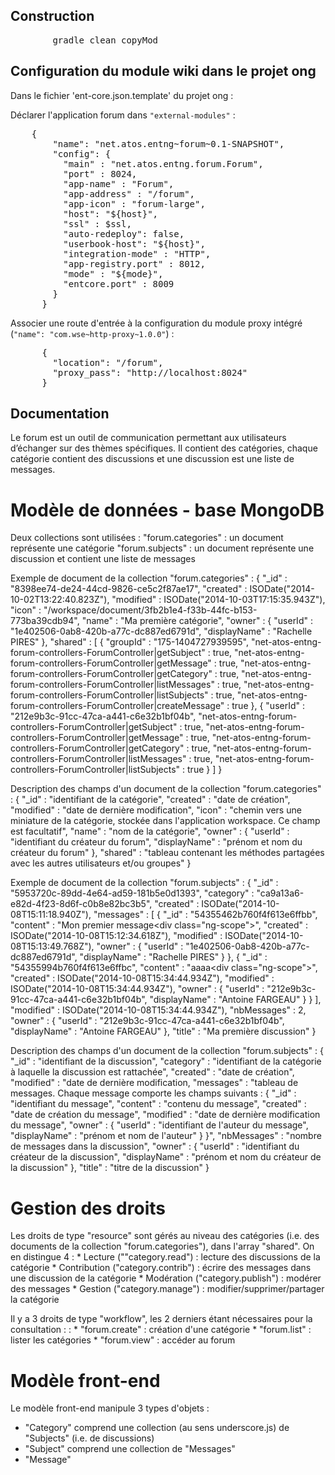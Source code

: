 ## Construction

<pre>
		gradle clean copyMod
</pre>


## Configuration du module wiki dans le projet ong

Dans le fichier 'ent-core.json.template' du projet ong :

Déclarer l'application forum dans `"external-modules"` :
<pre>
    {
		"name": "net.atos.entng~forum~0.1-SNAPSHOT",
		"config": {
		  "main" : "net.atos.entng.forum.Forum",
		  "port" : 8024,
		  "app-name" : "Forum",
		  "app-address" : "/forum",
		  "app-icon" : "forum-large",
		  "host": "${host}",
		  "ssl" : $ssl,
		  "auto-redeploy": false,
		  "userbook-host": "${host}",
		  "integration-mode" : "HTTP",
		  "app-registry.port" : 8012,
		  "mode" : "${mode}",
		  "entcore.port" : 8009
		}
	  }
</pre>

Associer une route d'entrée à la configuration du module proxy intégré (`"name": "com.wse~http-proxy~1.0.0"`) :
<pre>
      {
        "location": "/forum",
        "proxy_pass": "http://localhost:8024"
      }
</pre>


## Documentation
Le forum est un outil de communication permettant aux utilisateurs d’échanger sur des thèmes spécifiques. Il contient des catégories, chaque catégorie contient des discussions et une discussion est une liste de messages.

# Modèle de données - base MongoDB
Deux collections sont utilisées : 
	"forum.categories" : un document représente une catégorie
	"forum.subjects" : un document représente une discussion et contient une liste de messages

Exemple de document de la collection "forum.categories" :
	{
		"_id" : "8398ee74-de24-44cd-9826-ce5c2f87ae17",
		"created" : ISODate("2014-10-02T13:22:40.823Z"),
		"modified" : ISODate("2014-10-03T17:15:35.943Z"),
		"icon" : "/workspace/document/3fb2b1e4-f33b-44fc-b153-773ba39cdb94",
		"name" : "Ma première catégorie",
		"owner" : {
			"userId" : "1e402506-0ab8-420b-a77c-dc887ed6791d",
			"displayName" : "Rachelle PIRES"
		},
		"shared" : [
			{
				"groupId" : "175-1404727939595",
				"net-atos-entng-forum-controllers-ForumController|getSubject" : true,
				"net-atos-entng-forum-controllers-ForumController|getMessage" : true,
				"net-atos-entng-forum-controllers-ForumController|getCategory" : true,
				"net-atos-entng-forum-controllers-ForumController|listMessages" : true,
				"net-atos-entng-forum-controllers-ForumController|listSubjects" : true,
				"net-atos-entng-forum-controllers-ForumController|createMessage" : true
			},
			{
				"userId" : "212e9b3c-91cc-47ca-a441-c6e32b1bf04b",
				"net-atos-entng-forum-controllers-ForumController|getSubject" : true,
				"net-atos-entng-forum-controllers-ForumController|getMessage" : true,
				"net-atos-entng-forum-controllers-ForumController|getCategory" : true,
				"net-atos-entng-forum-controllers-ForumController|listMessages" : true,
				"net-atos-entng-forum-controllers-ForumController|listSubjects" : true
			}
		]
	}

Description des champs d'un document de la collection "forum.categories" :
	{
		"_id" : "identifiant de la catégorie",
		"created" : "date de création",
		"modified" : "date de dernière modification",
		"icon" : "chemin vers une miniature de la catégorie, stockée dans l'application workspace. Ce champ est facultatif",
		"name" : "nom de la catégorie",
		"owner" : {
			"userId" : "identifiant du créateur du forum",
			"displayName" : "prénom et nom du créateur du forum"
		},
		"shared" : "tableau contenant les méthodes partagées avec les autres utilisateurs et/ou groupes"
	}


Exemple de document de la collection "forum.subjects" :
	{
		"_id" : "5953720c-89dd-4e64-ad59-181b5e0d1393",
		"category" : "ca9a13a6-e82d-4f23-8d6f-c0b8e82bc3b5",
		"created" : ISODate("2014-10-08T15:11:18.940Z"),
		"messages" : [
			{
				"_id" : "54355462b760f4f613e6ffbb",
				"content" : "Mon premier message<div class=\"ng-scope\"></div>",
				"created" : ISODate("2014-10-08T15:12:34.618Z"),
				"modified" : ISODate("2014-10-08T15:13:49.768Z"),
				"owner" : {
					"userId" : "1e402506-0ab8-420b-a77c-dc887ed6791d",
					"displayName" : "Rachelle PIRES"
				}
			},
			{
				"_id" : "54355994b760f4f613e6ffbc",
				"content" : "aaaa<div class=\"ng-scope\"></div>",
				"created" : ISODate("2014-10-08T15:34:44.934Z"),
				"modified" : ISODate("2014-10-08T15:34:44.934Z"),
				"owner" : {
					"userId" : "212e9b3c-91cc-47ca-a441-c6e32b1bf04b",
					"displayName" : "Antoine FARGEAU"
				}
			}
		],
		"modified" : ISODate("2014-10-08T15:34:44.934Z"),
		"nbMessages" : 2,
		"owner" : {
			"userId" : "212e9b3c-91cc-47ca-a441-c6e32b1bf04b",
			"displayName" : "Antoine FARGEAU"
		},
		"title" : "Ma première discussion"
	}


Description des champs d'un document de la collection "forum.subjects" :
	{
		"_id" : "identifiant de la discussion",
		"category" : "identifiant de la catégorie à laquelle la discussion est rattachée",
		"created" : "date de création",
		"modified" : "date de dernière modification,
		"messages" : "tableau de messages. Chaque message comporte les champs suivants : 
			{
				"_id" : "identifiant du message",
				"content" : "contenu du message",
				"created" : "date de création du message",
				"modified" : "date de dernière modification du message",
				"owner" : {
					"userId" : "identifiant de l'auteur du message",
					"displayName" : "prénom et nom de l'auteur"
				}
			}",
		"nbMessages" : "nombre de messages dans la discussion",
		"owner" : {
			"userId" : "identifiant du créateur de la discussion",
			"displayName" : "prénom et nom du créateur de la discussion"
		},
		"title" : "titre de la discussion"
	}


# Gestion des droits
Les droits de type "resource" sont gérés au niveau des catégories (i.e. des documents de la collection "forum.categories"), dans l'array "shared".
On en distingue 4 :
	* Lecture (""category.read") : lecture des discussions de la catégorie
	* Contribution ("category.contrib") : écrire des messages dans une discussion de la catégorie
	* Modération ("category.publish") : modérer des messages
	* Gestion ("category.manage") : modifier/supprimer/partager la catégorie

Il y a 3 droits de type "workflow", les 2 derniers étant nécessaires pour la consultation : :
	* "forum.create" : création d'une catégorie
	* "forum.list" : lister les catégories
	* "forum.view" : accéder au forum


# Modèle front-end

Le modèle front-end manipule 3 types d'objets :
 * "Category" comprend une collection (au sens underscore.js) de "Subjects" (i.e. de discussions)
 * "Subject" comprend une collection de "Messages"
 * "Message"
